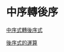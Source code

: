 # 中序轉後序

[中序式轉後序式](https://openhome.cc/Gossip/AlgorithmGossip/InFixPostfix.htm)

[後序式的運算](https://openhome.cc/Gossip/AlgorithmGossip/PostfixCal.htm)
